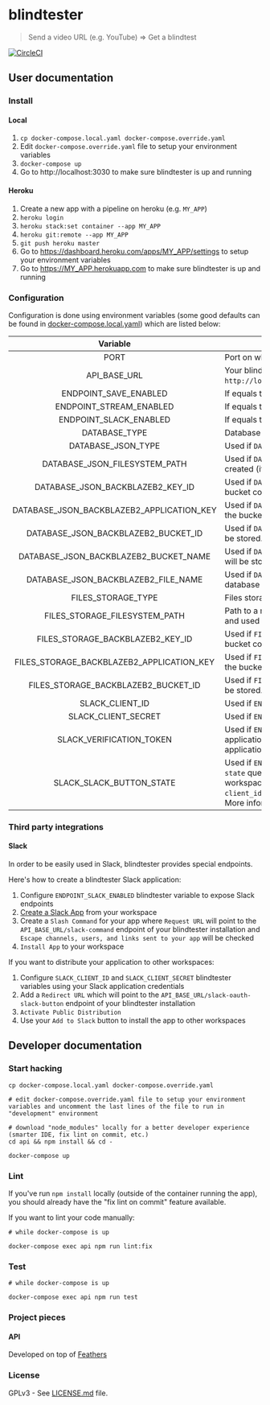 # blindtester

> Send a video URL (e.g. YouTube) => Get a blindtest

[![CircleCI](https://circleci.com/gh/Oliboy50/blindtester.svg?style=svg)](https://circleci.com/gh/Oliboy50/blindtester)

## User documentation

### Install

#### Local

1. `cp docker-compose.local.yaml docker-compose.override.yaml`
1. Edit `docker-compose.override.yaml` file to setup your environment variables
1. `docker-compose up`
1. Go to http://localhost:3030 to make sure blindtester is up and running

#### Heroku

1. Create a new app with a pipeline on heroku (e.g. `MY_APP`)
1. `heroku login`
1. `heroku stack:set container --app MY_APP`
1. `heroku git:remote --app MY_APP`
1. `git push heroku master`
1. Go to https://dashboard.heroku.com/apps/MY_APP/settings to setup your environment variables
1. Go to https://MY_APP.herokuapp.com to make sure blindtester is up and running

### Configuration

Configuration is done using environment variables (some good defaults can be found in [docker-compose.local.yaml](docker-compose.local.yaml)) which are listed below:

| Variable    | Description |
|:-----------:|-------------|
| PORT | Port on which the web server will listen (default value is `3030`) |
| API_BASE_URL | Your blindtester installation base URL used to programmatically build links (example: `http://localhost:3030`) |
| ENDPOINT_SAVE_ENABLED | If equals to `true`, the API will expose the `save` endpoint |
| ENDPOINT_STREAM_ENABLED | If equals to `true`, the API will expose the `stream` endpoint |
| ENDPOINT_SLACK_ENABLED | If equals to `true`, the API will expose special endpoints to be compatible with Slack. |
| DATABASE_TYPE | Database type. Could be one of `json` (will store application data in a JSON object). |
| DATABASE_JSON_TYPE | Used if `DATABASE_TYPE` is `json`. Could be one of `filesystem` |
| DATABASE_JSON_FILESYSTEM_PATH | Used if `DATABASE_JSON_TYPE` is `filesystem`. Path to a readable/writable file which will be created (if it does not already exist) and used as database. |
| DATABASE_JSON_BACKBLAZEB2_KEY_ID | Used if `DATABASE_JSON_TYPE` is `backblazeb2`. Backblaze B2 key ID used to access the bucket containing the database. More information: [b2_authorize_account](https://www.backblaze.com/b2/docs/b2_authorize_account.html) |
| DATABASE_JSON_BACKBLAZEB2_APPLICATION_KEY | Used if `DATABASE_JSON_TYPE` is `backblazeb2`. Backblaze B2 application key used to access the bucket containing the database. More information: [b2_authorize_account](https://www.backblaze.com/b2/docs/b2_authorize_account.html) |
| DATABASE_JSON_BACKBLAZEB2_BUCKET_ID | Used if `DATABASE_JSON_TYPE` is `backblazeb2`. Backblaze B2 bucket ID where database will be stored. More information: [b2_update_bucket](https://www.backblaze.com/b2/docs/b2_update_bucket.html) |
| DATABASE_JSON_BACKBLAZEB2_BUCKET_NAME | Used if `DATABASE_JSON_TYPE` is `backblazeb2`. Backblaze B2 bucket name where database will be stored. More information: [b2_download_file_by_name](https://www.backblaze.com/b2/docs/b2_download_file_by_name.html) |
| DATABASE_JSON_BACKBLAZEB2_FILE_NAME | Used if `DATABASE_JSON_TYPE` is `backblazeb2`. Name of the file containing the JSON database in the bucket. More information: [b2_download_file_by_name](https://www.backblaze.com/b2/docs/b2_download_file_by_name.html) |
| FILES_STORAGE_TYPE | Files storage type. Could be one of `filesystem`, `backblazeb2` |
| FILES_STORAGE_FILESYSTEM_PATH | Path to a readable/writable directory which will be created (if it does not already exist) and used to store extracted audio files |
| FILES_STORAGE_BACKBLAZEB2_KEY_ID | Used if `FILES_STORAGE_TYPE` is `backblazeb2`. Backblaze B2 key ID used to access the bucket containing the audio files. More information: [b2_authorize_account](https://www.backblaze.com/b2/docs/b2_authorize_account.html) |
| FILES_STORAGE_BACKBLAZEB2_APPLICATION_KEY | Used if `FILES_STORAGE_TYPE` is `backblazeb2`. Backblaze B2 application key used to access the bucket containing the audio files. More information: [b2_authorize_account](https://www.backblaze.com/b2/docs/b2_authorize_account.html) |
| FILES_STORAGE_BACKBLAZEB2_BUCKET_ID | Used if `FILES_STORAGE_TYPE` is `backblazeb2`. Backblaze B2 bucket ID where audio files will be stored. More information: [b2_update_bucket](https://www.backblaze.com/b2/docs/b2_update_bucket.html) |
| SLACK_CLIENT_ID | Used if `ENDPOINT_SLACK_ENABLED` is `true`. Your Slack application "Client ID". |
| SLACK_CLIENT_SECRET | Used if `ENDPOINT_SLACK_ENABLED` is `true`. Your Slack application "Client Secret". |
| SLACK_VERIFICATION_TOKEN | Used if `ENDPOINT_SLACK_ENABLED` is `true`. If defined, this value must match your Slack application "Verification Token" to make sure incoming requests come from your Slack application. More information: [Slack verification token](https://api.slack.com/docs/token-types#verification) |
| SLACK_SLACK_BUTTON_STATE | Used if `ENDPOINT_SLACK_ENABLED` is `true`. If defined, this value must be the same as the `state` query param used in the request used to distribute your Slack application in a Slack workspace (e.g. `https://slack.com/oauth/authorize?client_id=YOUR_SLACK_CLIENT_ID&scope=commands&state=YOUR_SLACK_SLACK_BUTTON_STATE`). More information: [Slack button](https://api.slack.com/docs/slack-button) |

### Third party integrations

#### Slack

In order to be easily used in Slack, blindtester provides special endpoints.

Here's how to create a blindtester Slack application:

1. Configure `ENDPOINT_SLACK_ENABLED` blindtester variable to expose Slack endpoints
1. [Create a Slack App](https://api.slack.com/apps) from your workspace
1. Create a `Slash Command` for your app where `Request URL` will point to the `API_BASE_URL/slack-command` endpoint of your blindtester installation and `Escape channels, users, and links sent to your app` will be checked
1. `Install App` to your workspace

If you want to distribute your application to other workspaces:

1. Configure `SLACK_CLIENT_ID` and `SLACK_CLIENT_SECRET` blindtester variables using your Slack application credentials
1. Add a `Redirect URL` which will point to the `API_BASE_URL/slack-oauth-slack-button` endpoint of your blindtester installation
1. `Activate Public Distribution`
1. Use your `Add to Slack` button to install the app to other workspaces

## Developer documentation

### Start hacking

```shell
cp docker-compose.local.yaml docker-compose.override.yaml

# edit docker-compose.override.yaml file to setup your environment variables and uncomment the last lines of the file to run in "development" environment

# download "node_modules" locally for a better developer experience (smarter IDE, fix lint on commit, etc.)
cd api && npm install && cd -

docker-compose up
```

### Lint

If you've run `npm install` locally (outside of the container running the app), you should already have the "fix lint on commit" feature available.

If you want to lint your code manually:

```shell
# while docker-compose is up

docker-compose exec api npm run lint:fix
```

### Test

```shell
# while docker-compose is up

docker-compose exec api npm run test
```

### Project pieces

#### API

Developed on top of [Feathers](https://feathersjs.com)

### License

GPLv3 - See [LICENSE.md](LICENSE.md) file.
